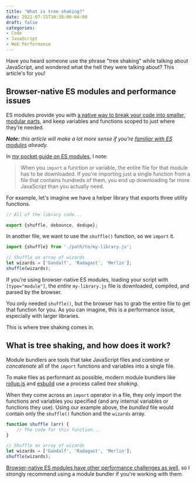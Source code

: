 ```yaml
---
title: "What is tree shaking?"
date: 2021-07-15T10:30:00-04:00
draft: false
categories:
- Code
- JavaScript
- Web Performance
---
```


Have you heard someone use the phrase "tree shaking" while talking about JavaScript, and wondered what the hell they were talking about? This article's for you!

## Browser-native ES modules and performance issues

ES modules provide you with [a native way to break your code into smaller, modular parts](), and keep variables and functions scoped to just where they’re needed.

_**Note:** this article will make a lot more sense if you're [familiar with ES modules](/an-intro-to-import-and-export-with-es-modules/) already._

In [my pocket guide on ES modules](https://vanillajsguides.com/es-modules/), I note:

> When you `import` a function or variable, the entire file for that module has to be downloaded. If you're importing just a single function from a file that contains hundreds of them, you end up downloading far more JavaScript than you actually need.

For example, let's imagine we have a helper library that exports three utility functions.

```js
// All of the library code...

export {shuffle, debounce, dedupe};
```

In another file, we want to use the `shuffle()` function, so we `import` it.

```js
import {shuffle} from './path/to/my-library.js';

// Shuffle an array of wizards
let wizards = ['Gandalf', 'Radagast', 'Merlin'];
shuffle(wizards);
```

If you're using browser-native ES modules, loading your script with `[type="module"]`, the _entire_ `my-library.js` file is downloaded, compiled, and parsed by the browser.

You only needed `shuffle()`, but the browser has to grab the entire file to get that function for you. As you can imagine, this is a performance issue, especially with larger libraries.

This is where tree shaking comes in.

## What is tree shaking, and how does it work?

Module bundlers are tools that take JavaScript files and combine or _concatenate_ all of the `import` functions and variables into a single file.

To make files as performant as possible, modern module bundlers like [rollup.js](https://www.rollupjs.org) and [esbuild](https://esbuild.github.io/) use a process called _tree shaking_.

When they come across an `import` operator in a file, they only import the functions and variables you specified (and any internal variables or functions they use). Using our example above, the _bundled_ file would contain only the `shuffle()` function and the `wizards` array.

```js
function shuffle (arr) {
	// The code for this function...
}

// Shuffle an array of wizards
let wizards = ['Gandalf', 'Radagast', 'Merlin'];
shuffle(wizards);
```

[Browser-native ES modules have other performance challenges as well](/how-to-bundle-es-modules-with-rollup.js/), so I strongly recommend using a module bundler if you're working with them.